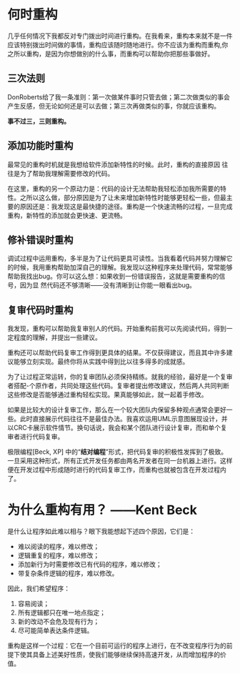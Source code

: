 # 何时重构

几乎任何情况下我都反对专门拨出时间进行重构。在我肴来，重构本来就不是一件应该特别拨出时间做的事情，重构应该随时随地进行。你不应该为重构而重构,你之所以重构，是因为你想做别的什么事，而重构可以帮助你把那些事做好。

## 三次法则

DonRoberts给了我一条准则：第一次做某件事时只管去做；第二次做类似的事会产生反感，但无论如何还是可以去做；第三次再做类似的事，你就应该重构。

**事不过三，三则重构。**

## 添加功能时重构

最常见的重构时机就是我想给软件添加新特性的时候。此时，重构的直接原因 往往是为了帮助我理解需要修改的代码。

在这里，重构的另一个原动力是：代码的设计无法帮助我轻松添加我所需要的特性。之所以这么做，部分原因是为了让未来增加新特性时能够更轻松一些，但最主要的原因还是：我发现这是最快捷的途径。重构是一个快速流畅的过程，一旦完成重构，新特性的添加就会更快速、更流畅。

## 修补错误时重构

调试过程中运用重构，多半是为了让代码更具可读性。当我看着代码丼努力理解它的时候，我用重构帮助加深自己的理解。我发现以这种程序来处理代码，常常能够帮助我找出bug。你可以这么想：如果收到一份错误报告，这就是需要重构的信号，因为显 然代码还不够清晰——没有清晰到让你能一眼看出bug。

## 复审代码时重构

我发现，重构可以帮助我复审别人的代码。开始重构前我可以先阅读代码，得到一定程度的理解，并提出一些建议。

重构还可以帮助代码复审工作得到更具体的结果。不仅获得建议，而且其中许多建议能够立刻实现。最终你将从实践中得到比以往多得多的成就感。

为了让过程正常运转，你的复审团队必须保持精练。就我的经验，最好是一个复审者搭配-个原作者，共同处理这些代码。复审者提出修改建议，然后两人共同判断这些修改是否能够通过重构轻松实现。果真能够如此，就一起着手修改。

如果是比较大的设计复审工作，那么在一个较大团队内保留多种观点通常会更好一些。此时直接展示代码往往不是最佳办法。我喜欢运用UML示意图展现设计，并以CRC卡展示软件情节。换句话说，我会和某个团队进行设计复审，而和单个复审者进行代码复审。

极限编程[Beck, XP] 中的“**结对编程**”形式，把代码复审的积极性发挥到了极致。一旦采用这种形式，所有正式开发任务都由两名开发者在同一台机器上进行。这样便在开发过程中形成随时进行的代码复审工作，而重构也就被包含在开发过程内了。

# 为什么重构有用？  ——Kent Beck
是什么让程序如此难以相与？眼下我能想起下述四个原因，它们是：
* 难以阅读的程序，难以修改；
* 逻辑重复的程序，难以修改；
* 添加新行为时需要修改已有代码的程序，难以修改； 
* 带复杂条件逻辑的程序，难以修改。

因此，我们希望程序：
1. 容易阅读；
2. 所有逻辑都只在唯一地点指定；
3. 新的改动不会危及现有行为；
4. 尽可能简单表达条件逻辑。

重构是这样一个过程：它在一个目前可运行的程序上进行，在不改变程序行为的前提下使其具备上述美好性质，使我们能够继续保持高速开发，从而增加程序的价值。
